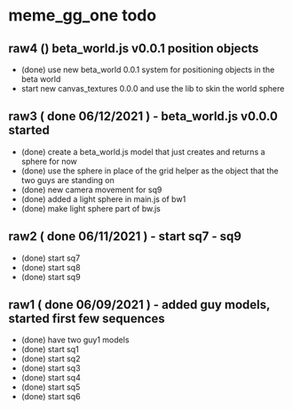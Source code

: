 # meme_gg_one todo

## raw4 () beta_world.js v0.0.1 position objects
* (done) use new beta_world 0.0.1 system for positioning objects in the beta world
* start new canvas_textures 0.0.0 and use the lib to skin the world sphere

## raw3 ( done 06/12/2021 ) - beta_world.js v0.0.0 started
* (done) create a beta_world.js model that just creates and returns a sphere for now
* (done) use the sphere in place of the grid helper as the object that the two guys are standing on
* (done) new camera movement for sq9
* (done) added a light sphere in main.js of bw1
* (done) make light sphere part of bw.js

## raw2 ( done 06/11/2021 ) - start sq7 - sq9
* (done) start sq7
* (done) start sq8
* (done) start sq9

## raw1 ( done 06/09/2021 ) - added guy models, started first few sequences
* (done) have two guy1 models
* (done) start sq1   
* (done) start sq2
* (done) start sq3
* (done) start sq4
* (done) start sq5
* (done) start sq6
